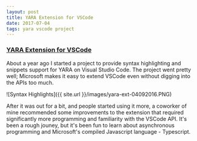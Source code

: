 ```yaml
---
layout: post
title: YARA Extension for VSCode
date: 2017-07-04
tags: yara vscode project
---
```

### [YARA Extension for VSCode](https://marketplace.visualstudio.com/items?itemName=infosec-intern.yara)

About a year ago I started a project to provide syntax highlighting and snippets support for YARA on Visual Studio Code. The project went pretty well; Microsoft makes it easy to extend VSCode even without digging into the APIs too much.

![Syntax Highlights]({{ site.url }}/images/yara-ext-04092016.PNG)

After it was out for a bit, and people started using it more, a coworker of mine recommended some improvements to the extension that required significantly more programming and familiarity with the VSCode API. It's been a rough jouney, but it's been fun to learn about asynchronous programming and Microsoft's compiled Javascript language - Typescript.

